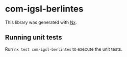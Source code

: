 # com-igsl-berlintes

This library was generated with [Nx](https://nx.dev).

## Running unit tests

Run `nx test com-igsl-berlintes` to execute the unit tests.
